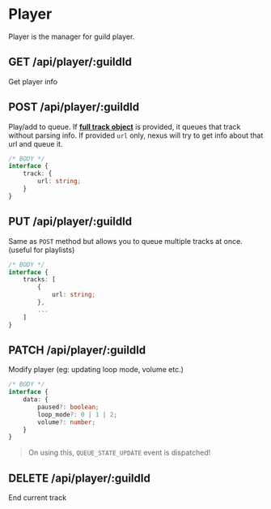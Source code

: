 # Player

Player is the manager for guild player.

## GET /api/player/:guildId
Get player info

## POST /api/player/:guildId
Play/add to queue. If **[full track object](https://github.com/DevSnowflake/Nexus/blob/main/docs/REST/Tracks.md#ytsearchqueryquery)** is provided, it queues that track without parsing info. If provided `url` only, nexus will try to get info about that url and queue it.

```ts
/* BODY */
interface {
    track: {
        url: string;
    }
}
```

## PUT /api/player/:guildId
Same as `POST` method but allows you to queue multiple tracks at once. (useful for playlists)

```ts
/* BODY */
interface {
    tracks: [
        {
            url: string;
        },
        ...
    ]
}
```

## PATCH /api/player/:guildId
Modify player (eg: updating loop mode, volume etc.)

```ts
/* BODY */
interface {
    data: {
        paused?: boolean;
        loop_mode?: 0 | 1 | 2;
        volume?: number;
    }
}
```

> On using this, `QUEUE_STATE_UPDATE` event is dispatched!

## DELETE /api/player/:guildId
End current track